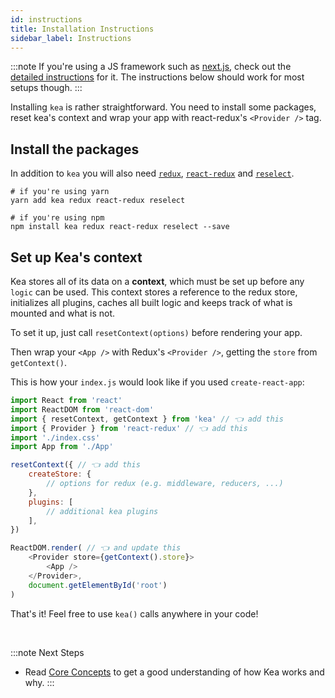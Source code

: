 ```yaml
---
id: instructions
title: Installation Instructions
sidebar_label: Instructions
---
```


:::note
If you're using a JS framework such as [next.js](/docs/installation/nextjs), check out the 
[detailed instructions](/docs/installation/nextjs) for it. 
The instructions below should work for most setups though.
:::

Installing `kea` is rather straightforward. You need to install some packages, reset kea's context and 
wrap your app with react-redux's `<Provider />` tag.

## Install the packages

In addition to `kea` you will also need [`redux`](https://redux.js.org/), 
[`react-redux`](https://react-redux.js.org/) and [`reselect`](https://github.com/reduxjs/reselect). 

```shell
# if you're using yarn
yarn add kea redux react-redux reselect

# if you're using npm
npm install kea redux react-redux reselect --save
```

## Set up Kea's context

Kea stores all of its data on a **context**, which must be set up before any `logic` can be used. This 
context stores a reference to the redux store, initializes all plugins, caches all built logic and keeps
track of what is mounted and what is not.

To set it up, just call `resetContext(options)` before rendering your app.

Then wrap your `<App />` with Redux's `<Provider />`, getting the `store` from `getContext()`.

This is how your `index.js` would look like if you used `create-react-app`:

```javascript
import React from 'react'
import ReactDOM from 'react-dom'
import { resetContext, getContext } from 'kea' // 👈 add this
import { Provider } from 'react-redux' // 👈 add this
import './index.css'
import App from './App'

resetContext({ // 👈 add this    
    createStore: {
        // options for redux (e.g. middleware, reducers, ...)
    },
    plugins: [
        // additional kea plugins
    ],
})

ReactDOM.render( // 👈 and update this    
    <Provider store={getContext().store}>
        <App />
    </Provider>,
    document.getElementById('root')
)
```

That's it! Feel free to use `kea()` calls anywhere in your code!

<br />

:::note Next Steps
* Read [Core Concepts](/docs/guide/concepts) to get a good understanding of how Kea works and why.
:::